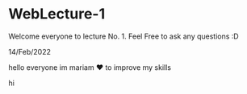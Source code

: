 # WebLecture-1
Welcome everyone to lecture No. 1. Feel Free to ask any questions :D

14/Feb/2022




hello everyone 
im mariam ❤
to improve my skills

hi
